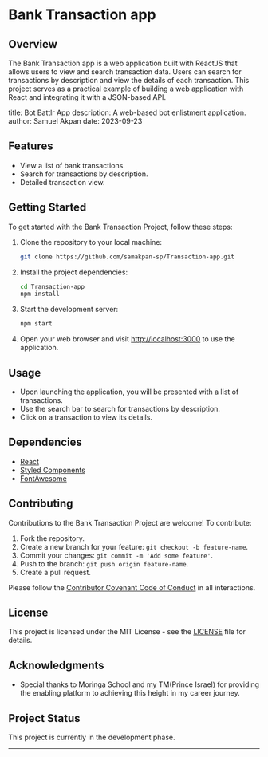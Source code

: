 
# Bank Transaction app

## Overview

The Bank Transaction app is a web application built with ReactJS that allows users to view and search transaction data. Users can search for transactions by description and view the details of each transaction. This project serves as a practical example of building a web application with React and integrating it with a JSON-based API.

title: Bot Battlr App
description: A web-based bot enlistment application.
author: Samuel Akpan
date: 2023-09-23

## Features

- View a list of bank transactions.
- Search for transactions by description.
- Detailed transaction view.

## Getting Started

To get started with the Bank Transaction Project, follow these steps:

1. Clone the repository to your local machine:

   ```bash
   git clone https://github.com/samakpan-sp/Transaction-app.git
   ```

2. Install the project dependencies:

   ```bash
   cd Transaction-app
   npm install
   ```

3. Start the development server:

   ```bash
   npm start
   ```

4. Open your web browser and visit [http://localhost:3000](http://localhost:3000) to use the application.

## Usage

- Upon launching the application, you will be presented with a list of transactions.
- Use the search bar to search for transactions by description.
- Click on a transaction to view its details.

## Dependencies

- [React](https://reactjs.org/)
- [Styled Components](https://styled-components.com/)
- [FontAwesome](https://fontawesome.com/)

## Contributing

Contributions to the Bank Transaction Project are welcome! To contribute:

1. Fork the repository.
2. Create a new branch for your feature: `git checkout -b feature-name`.
3. Commit your changes: `git commit -m 'Add some feature'`.
4. Push to the branch: `git push origin feature-name`.
5. Create a pull request.

Please follow the [Contributor Covenant Code of Conduct](CODE_OF_CONDUCT.md) in all interactions.

## License

This project is licensed under the MIT License - see the [LICENSE](LICENSE) file for details.

## Acknowledgments

- Special thanks to Moringa School and my TM(Prince Israel) for providing the enabling platform to achieving this height in my career journey.

## Project Status

This project is currently in the development phase.

---

